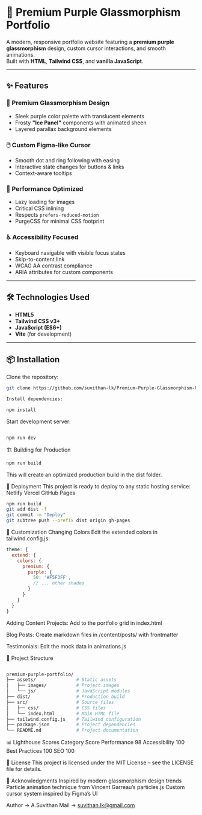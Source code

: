 # 💜 Premium Purple Glassmorphism Portfolio

A modern, responsive portfolio website featuring a **premium purple glassmorphism** design, custom cursor interactions, and smooth animations.  
Built with **HTML**, **Tailwind CSS**, and **vanilla JavaScript**.

---

## ✨ Features

### 🎨 Premium Glassmorphism Design
- Sleek purple color palette with translucent elements
- Frosty **"Ice Panel"** components with animated sheen
- Layered parallax background elements

### 🖱️ Custom Figma-like Cursor
- Smooth dot and ring following with easing
- Interactive state changes for buttons & links
- Context-aware tooltips

### 🚀 Performance Optimized
- Lazy loading for images
- Critical CSS inlining
- Respects `prefers-reduced-motion`
- PurgeCSS for minimal CSS footprint

### ♿ Accessibility Focused
- Keyboard navigable with visible focus states
- Skip-to-content link
- WCAG AA contrast compliance
- ARIA attributes for custom components

---

## 🛠️ Technologies Used
- **HTML5**
- **Tailwind CSS v3+**
- **JavaScript (ES6+)**
- **Vite** (for development)

---

## 📦 Installation

Clone the repository:

```bash
git clone https://github.com/suvithan-lk/Premium-Purple-Glassmorphism-Portfolio.git

Install dependencies:
```

```bash
npm install

```
Start development server:

```bash

npm run dev
```

🏗️ Building for Production

```bash
npm run build
```

This will create an optimized production build in the dist folder.

🚀 Deployment
This project is ready to deploy to any static hosting service:
Netlify
Vercel
GitHub Pages

```bash
npm run build
git add dist -f
git commit -m "Deploy"
git subtree push --prefix dist origin gh-pages
```

🎨 Customization
Changing Colors
Edit the extended colors in tailwind.config.js:

```js
theme: {
  extend: {
    colors: {
      premium: {
        purple: {
          50: '#F5F3FF',
          // ... other shades
        }
      }
    }
  }
}

```
Adding Content
Projects: Add to the portfolio grid in index.html

Blog Posts: Create markdown files in /content/posts/ with frontmatter

Testimonials: Edit the mock data in animations.js

📂 Project Structure
```bash

premium-purple-portfolio/
├── assets/               # Static assets
│   ├── images/           # Project images
│   └── js/               # JavaScript modules
├── dist/                 # Production build
├── src/                  # Source files
│   ├── css/              # CSS files
│   └── index.html        # Main HTML file
├── tailwind.config.js    # Tailwind configuration
├── package.json          # Project dependencies
└── README.md             # Project documentation

```
📊 Lighthouse Scores
Category	Score
Performance	98
Accessibility	100
Best Practices	100
SEO	100

📄 License
This project is licensed under the MIT License – see the LICENSE file for details.

🙌 Acknowledgments
Inspired by modern glassmorphism design trends
Particle animation technique from Vincent Garreau’s particles.js
Custom cursor system inspired by Figma’s UI

Author -> A.Suvithan
Mail -> suvithan.lk@gmail.com


